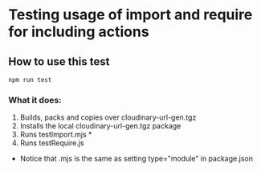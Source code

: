 # Testing usage of import and require for including actions
## How to use this test
```text
npm run test
```

### What it does:
1. Builds, packs and copies over cloudinary-url-gen.tgz
2. Installs the local cloudinary-url-gen.tgz package
3. Runs testImport.mjs *
4. Runs testRequire.js

* Notice that .mjs is the same as setting type="module" in package.json
